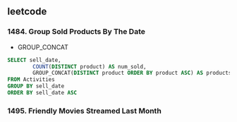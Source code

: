 ## leetcode 
### 1484. Group Sold Products By The Date
* GROUP_CONCAT
```sql
SELECT sell_date,
        COUNT(DISTINCT product) AS num_sold,
        GROUP_CONCAT(DISTINCT product ORDER BY product ASC) AS products 
FROM Activities 
GROUP BY sell_date 
ORDER BY sell_date ASC
```

### 1495. Friendly Movies Streamed Last Month
